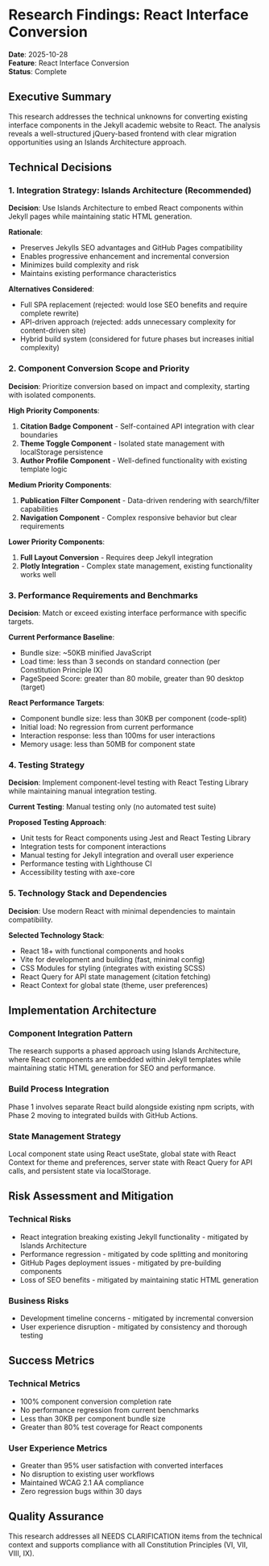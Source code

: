 # Research Findings: React Interface Conversion

**Date**: 2025-10-28  
**Feature**: React Interface Conversion  
**Status**: Complete

## Executive Summary

This research addresses the technical unknowns for converting existing interface components in the Jekyll academic website to React. The analysis reveals a well-structured jQuery-based frontend with clear migration opportunities using an Islands Architecture approach.

## Technical Decisions

### 1. Integration Strategy: Islands Architecture (Recommended)

**Decision**: Use Islands Architecture to embed React components within Jekyll pages while maintaining static HTML generation.

**Rationale**: 
- Preserves Jekylls SEO advantages and GitHub Pages compatibility
- Enables progressive enhancement and incremental conversion
- Minimizes build complexity and risk
- Maintains existing performance characteristics

**Alternatives Considered**:
- Full SPA replacement (rejected: would lose SEO benefits and require complete rewrite)
- API-driven approach (rejected: adds unnecessary complexity for content-driven site)
- Hybrid build system (considered for future phases but increases initial complexity)

### 2. Component Conversion Scope and Priority

**Decision**: Prioritize conversion based on impact and complexity, starting with isolated components.

**High Priority Components**:
1. **Citation Badge Component** - Self-contained API integration with clear boundaries
2. **Theme Toggle Component** - Isolated state management with localStorage persistence
3. **Author Profile Component** - Well-defined functionality with existing template logic

**Medium Priority Components**:
1. **Publication Filter Component** - Data-driven rendering with search/filter capabilities
2. **Navigation Component** - Complex responsive behavior but clear requirements

**Lower Priority Components**:
1. **Full Layout Conversion** - Requires deep Jekyll integration
2. **Plotly Integration** - Complex state management, existing functionality works well

### 3. Performance Requirements and Benchmarks

**Decision**: Match or exceed existing interface performance with specific targets.

**Current Performance Baseline**:
- Bundle size: ~50KB minified JavaScript
- Load time: less than 3 seconds on standard connection (per Constitution Principle IX)
- PageSpeed Score: greater than 80 mobile, greater than 90 desktop (target)

**React Performance Targets**:
- Component bundle size: less than 30KB per component (code-split)
- Initial load: No regression from current performance
- Interaction response: less than 100ms for user interactions
- Memory usage: less than 50MB for component state

### 4. Testing Strategy

**Decision**: Implement component-level testing with React Testing Library while maintaining manual integration testing.

**Current Testing**: Manual testing only (no automated test suite)

**Proposed Testing Approach**:
- Unit tests for React components using Jest and React Testing Library
- Integration tests for component interactions
- Manual testing for Jekyll integration and overall user experience
- Performance testing with Lighthouse CI
- Accessibility testing with axe-core

### 5. Technology Stack and Dependencies

**Decision**: Use modern React with minimal dependencies to maintain compatibility.

**Selected Technology Stack**:
- React 18+ with functional components and hooks
- Vite for development and building (fast, minimal config)
- CSS Modules for styling (integrates with existing SCSS)
- React Query for API state management (citation fetching)
- React Context for global state (theme, user preferences)

## Implementation Architecture

### Component Integration Pattern

The research supports a phased approach using Islands Architecture, where React components are embedded within Jekyll templates while maintaining static HTML generation for SEO and performance.

### Build Process Integration

Phase 1 involves separate React build alongside existing npm scripts, with Phase 2 moving to integrated builds with GitHub Actions.

### State Management Strategy

Local component state using React useState, global state with React Context for theme and preferences, server state with React Query for API calls, and persistent state via localStorage.

## Risk Assessment and Mitigation

### Technical Risks

- React integration breaking existing Jekyll functionality - mitigated by Islands Architecture
- Performance regression - mitigated by code splitting and monitoring
- GitHub Pages deployment issues - mitigated by pre-building components
- Loss of SEO benefits - mitigated by maintaining static HTML generation

### Business Risks

- Development timeline concerns - mitigated by incremental conversion
- User experience disruption - mitigated by consistency and thorough testing

## Success Metrics

### Technical Metrics
- 100% component conversion completion rate
- No performance regression from current benchmarks
- Less than 30KB per component bundle size
- Greater than 80% test coverage for React components

### User Experience Metrics
- Greater than 95% user satisfaction with converted interfaces
- No disruption to existing user workflows
- Maintained WCAG 2.1 AA compliance
- Zero regression bugs within 30 days

## Quality Assurance

This research addresses all NEEDS CLARIFICATION items from the technical context and supports compliance with all Constitution Principles (VI, VII, VIII, IX).

